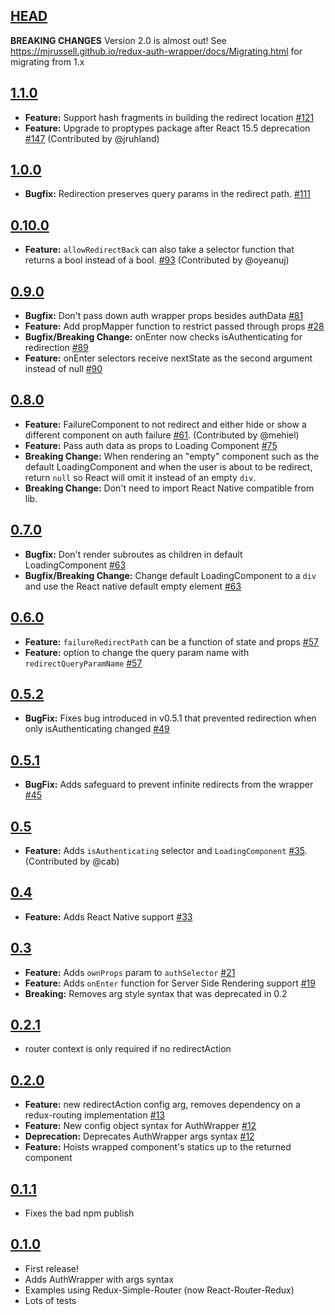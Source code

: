 ## [HEAD](https://github.com/mjrussell/redux-auth-wrapper/compare/v1.1.0...master)
**BREAKING CHANGES** Version 2.0 is almost out! See https://mjrussell.github.io/redux-auth-wrapper/docs/Migrating.html for migrating from 1.x

## [1.1.0](https://github.com/mjrussell/redux-auth-wrapper/compare/v1.0.0...v1.1.0)
- **Feature:** Support hash fragments in building the redirect location [#121](https://github.com/mjrussell/redux-auth-wrapper/issues/121)
- **Feature:** Upgrade to proptypes package after React 15.5 deprecation [#147](https://github.com/mjrussell/redux-auth-wrapper/pull/147) (Contributed by @jruhland)

## [1.0.0](https://github.com/mjrussell/redux-auth-wrapper/compare/v0.10.0...v1.0.0)
- **Bugfix:** Redirection preserves query params in the redirect path. [#111](https://github.com/mjrussell/redux-auth-wrapper/pull/111)

## [0.10.0](https://github.com/mjrussell/redux-auth-wrapper/compare/v0.9.0...v0.10.0)
- **Feature:** `allowRedirectBack` can also take a selector function that returns a bool instead of a bool. [#93](https://github.com/mjrussell/redux-auth-wrapper/pull/93) (Contributed by @oyeanuj)

## [0.9.0](https://github.com/mjrussell/redux-auth-wrapper/compare/v0.8.0...v0.9.0)
- **Bugfix:** Don't pass down auth wrapper props besides authData [#81](https://github.com/mjrussell/redux-auth-wrapper/issues/81)
- **Feature:** Add propMapper function to restrict passed through props [#28](https://github.com/mjrussell/redux-auth-wrapper/issues/28)
- **Bugfix/Breaking Change:** onEnter now checks isAuthenticating for redirection [#89](https://github.com/mjrussell/redux-auth-wrapper/issues/89)
- **Feature:** onEnter selectors receive nextState as the second argument instead of null [#90](https://github.com/mjrussell/redux-auth-wrapper/issues/90)

## [0.8.0](https://github.com/mjrussell/redux-auth-wrapper/compare/v0.7.0...v0.8.0)
- **Feature:** FailureComponent to not redirect and either hide or show a different component on auth failure [#61](https://github.com/mjrussell/redux-auth-wrapper/pull/61). (Contributed by @mehiel)
- **Feature:** Pass auth data as props to Loading Component [#75](https://github.com/mjrussell/redux-auth-wrapper/issues/75)
- **Breaking Change:** When rendering an "empty" component such as the default LoadingComponent and when the user is about
to be redirect, return `null` so React will omit it instead of an empty `div`.
- **Breaking Change:** Don't need to import React Native compatible from lib.

## [0.7.0](https://github.com/mjrussell/redux-auth-wrapper/compare/v0.6.0...v0.7.0)
- **Bugfix:** Don't render subroutes as children in default LoadingComponent [#63](https://github.com/mjrussell/redux-auth-wrapper/pull/63)
- **Bugfix/Breaking Change:** Change default LoadingComponent to a `div` and use the React native default empty element [#63](https://github.com/mjrussell/redux-auth-wrapper/pull/63)

## [0.6.0](https://github.com/mjrussell/redux-auth-wrapper/compare/v0.5.2...v0.6.0)
- **Feature:** `failureRedirectPath` can be a function of state and props [#57](https://github.com/mjrussell/redux-auth-wrapper/pull/57)
- **Feature:** option to change the query param name with `redirectQueryParamName` [#57](https://github.com/mjrussell/redux-auth-wrapper/pull/57)

## [0.5.2](https://github.com/mjrussell/redux-auth-wrapper/compare/v0.5.1...v0.5.2)
- **BugFix:** Fixes bug introduced in v0.5.1 that prevented redirection when only isAuthenticating changed [#49](https://github.com/mjrussell/redux-auth-wrapper/issues/49)

## [0.5.1](https://github.com/mjrussell/redux-auth-wrapper/compare/v0.5.0...v0.5.1)
- **BugFix:** Adds safeguard to prevent infinite redirects from the wrapper [#45](https://github.com/mjrussell/redux-auth-wrapper/pull/45)

## [0.5](https://github.com/mjrussell/redux-auth-wrapper/compare/v0.4.0...v0.5.0)
- **Feature:** Adds `isAuthenticating` selector and `LoadingComponent`
[#35](https://github.com/mjrussell/redux-auth-wrapper/pull/35). (Contributed by @cab)

## [0.4](https://github.com/mjrussell/redux-auth-wrapper/compare/v0.3.0...v0.4.0)
- **Feature:** Adds React Native support [#33](https://github.com/mjrussell/redux-auth-wrapper/pull/33)

## [0.3](https://github.com/mjrussell/redux-auth-wrapper/compare/v0.2.1...v0.3.0)
- **Feature:** Adds `ownProps` param to `authSelector` [#21](https://github.com/mjrussell/redux-auth-wrapper/pull/21)
- **Feature:** Adds `onEnter` function for Server Side Rendering support [#19](https://github.com/mjrussell/redux-auth-wrapper/pull/19)
- **Breaking:** Removes arg style syntax that was deprecated in 0.2

## [0.2.1](https://github.com/mjrussell/redux-auth-wrapper/compare/v0.2.0...v0.2.1)
- router context is only required if no redirectAction

## [0.2.0](https://github.com/mjrussell/redux-auth-wrapper/compare/v0.1.1...v0.2.0)
- **Feature:** new redirectAction config arg, removes dependency on a redux-routing implementation [#13](https://github.com/mjrussell/redux-auth-wrapper/issues/13)
- **Feature:** New config object syntax for AuthWrapper [#12](https://github.com/mjrussell/redux-auth-wrapper/issues/12)
- **Deprecation:** Deprecates AuthWrapper args syntax [#12](https://github.com/mjrussell/redux-auth-wrapper/issues/12)
- **Feature:** Hoists wrapped component's statics up to the returned component

## [0.1.1](https://github.com/mjrussell/redux-auth-wrapper/compare/v0.1.0...v0.1.1)
- Fixes the bad npm publish

## [0.1.0](https://github.com/mjrussell/redux-auth-wrapper/compare/fcbf49d0abcae7075daa146c05edff1b735b3a16...v0.1.0)
- First release!
- Adds AuthWrapper with args syntax
- Examples using Redux-Simple-Router (now React-Router-Redux)
- Lots of tests
